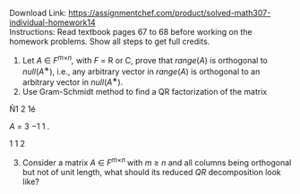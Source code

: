 Download Link: https://assignmentchef.com/product/solved-math307-individual-homework14
<br>
Instructions: Read textbook pages 67 to 68 before working on the homework problems. Show all steps to get full credits.

<ol>

 <li>Let <em>A </em>∈ <em>F<sup>m</sup></em><sup>×<em>n</em></sup><em>, </em>with <em>F </em>= R or C, prove that <em>range</em>(<em>A</em>) is orthogonal to <em>null</em>(<em>A</em><sup>∗</sup>), i.e., any arbitrary vector in <em>range</em>(<em>A</em>) is orthogonal to an arbitrary vector in <em>null</em>(<em>A</em><sup>∗</sup>).</li>

 <li>Use Gram-Schmidt method to find a QR factorization of the matrix</li>

</ol>

Ñ1 2 1é

<em>A </em>=          3 −1 1        <em>.</em>

1 1 2

<ol start="3">

 <li>Consider a matrix <em>A </em>∈ <em>F<sup>m</sup></em><sup>×<em>n </em></sup>with <em>m </em>≥ <em>n </em>and all columns being orthogonal but not of unit length, what should its reduced <em>QR </em>decomposition look like?</li>

</ol>